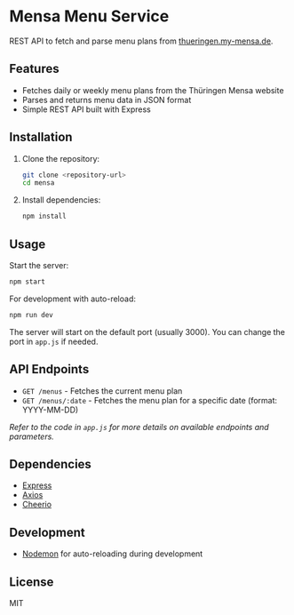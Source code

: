 # Mensa Menu Service

REST API to fetch and parse menu plans from [thueringen.my-mensa.de](https://thueringen.my-mensa.de).

## Features
- Fetches daily or weekly menu plans from the Thüringen Mensa website
- Parses and returns menu data in JSON format
- Simple REST API built with Express

## Installation

1. Clone the repository:
   ```bash
   git clone <repository-url>
   cd mensa
   ```
2. Install dependencies:
   ```bash
   npm install
   ```

## Usage

Start the server:
```bash
npm start
```

For development with auto-reload:
```bash
npm run dev
```

The server will start on the default port (usually 3000). You can change the port in `app.js` if needed.

## API Endpoints

- `GET /menus` - Fetches the current menu plan
- `GET /menus/:date` - Fetches the menu plan for a specific date (format: YYYY-MM-DD)

_Refer to the code in `app.js` for more details on available endpoints and parameters._

## Dependencies
- [Express](https://expressjs.com/)
- [Axios](https://axios-http.com/)
- [Cheerio](https://cheerio.js.org/)

## Development
- [Nodemon](https://nodemon.io/) for auto-reloading during development

## License

MIT

